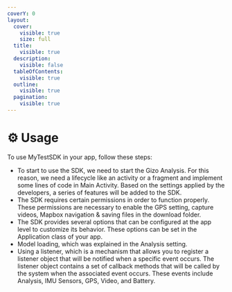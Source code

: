 ```yaml
---
coverY: 0
layout:
  cover:
    visible: true
    size: full
  title:
    visible: true
  description:
    visible: false
  tableOfContents:
    visible: true
  outline:
    visible: true
  pagination:
    visible: true
---
```


# ⚙ Usage

To use MyTestSDK in your app, follow these steps:

* To start to use the SDK, we need to start the Gizo Analysis. For this reason, we need a lifecycle like an activity or a fragment and implement some lines of code in Main Activity. Based on the settings applied by the developers, a series of features will be added to the SDK.
* The SDK requires certain permissions in order to function properly. These permissions are necessary to enable the GPS setting, capture videos, Mapbox navigation & saving files in the download folder.
* The SDK provides several options that can be configured at the app level to customize its behavior. These options can be set in the Application class of your app.
* Model loading, which was explained in the Analysis setting.
* Using a listener, which is a mechanism that allows you to register a listener object that will be notified when a specific event occurs. The listener object contains a set of callback methods that will be called by the system when the associated event occurs. These events include Analysis, IMU Sensors, GPS, Video, and Battery.

































##
